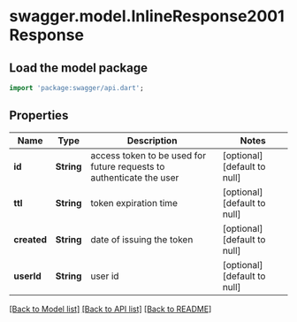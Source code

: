 # swagger.model.InlineResponse2001Response

## Load the model package
```dart
import 'package:swagger/api.dart';
```

## Properties
Name | Type | Description | Notes
------------ | ------------- | ------------- | -------------
**id** | **String** | access token to be used for future requests to authenticate the user | [optional] [default to null]
**ttl** | **String** | token expiration time | [optional] [default to null]
**created** | **String** | date of issuing the token | [optional] [default to null]
**userId** | **String** | user id | [optional] [default to null]

[[Back to Model list]](../README.md#documentation-for-models) [[Back to API list]](../README.md#documentation-for-api-endpoints) [[Back to README]](../README.md)


